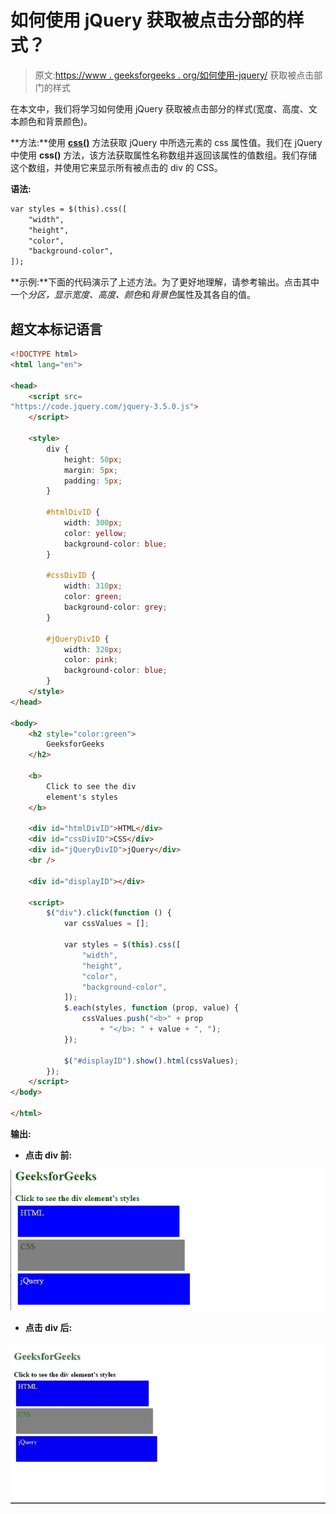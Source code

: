 # 如何使用 jQuery 获取被点击分部的样式？

> 原文:[https://www . geeksforgeeks . org/如何使用-jquery/](https://www.geeksforgeeks.org/how-to-get-styles-of-a-clicked-division-using-jquery/) 获取被点击部门的样式

在本文中，我们将学习如何使用 jQuery 获取被点击部分的样式(宽度、高度、文本颜色和背景颜色)。

**方法:**使用 [**css()**](https://www.geeksforgeeks.org/jquery-css-method/) 方法获取 jQuery 中所选元素的 css 属性值。我们在 jQuery 中使用 **css()** 方法，该方法获取属性名称数组并返回该属性的值数组。我们存储这个数组，并使用它来显示所有被点击的 div 的 CSS。

**语法:**

```html
var styles = $(this).css([
    "width",
    "height",
    "color",
    "background-color",
]);
```

**示例:**下面的代码演示了上述方法。为了更好地理解，请参考输出。点击其中一个*分区，*显示*宽度、高度、颜色*和*背景色*属性及其各自的值。

## 超文本标记语言

```html
<!DOCTYPE html>
<html lang="en">

<head>
    <script src=
"https://code.jquery.com/jquery-3.5.0.js">
    </script>

    <style>
        div {
            height: 50px;
            margin: 5px;
            padding: 5px;
        }

        #htmlDivID {
            width: 300px;
            color: yellow;
            background-color: blue;
        }

        #cssDivID {
            width: 310px;
            color: green;
            background-color: grey;
        }

        #jQueryDivID {
            width: 320px;
            color: pink;
            background-color: blue;
        }
    </style>
</head>

<body>
    <h2 style="color:green">
        GeeksforGeeks
    </h2>

    <b>
        Click to see the div
        element's styles
    </b>

    <div id="htmlDivID">HTML</div>
    <div id="cssDivID">CSS</div>
    <div id="jQueryDivID">jQuery</div>
    <br />

    <div id="displayID"></div>

    <script>
        $("div").click(function () {
            var cssValues = [];

            var styles = $(this).css([
                "width",
                "height",
                "color",
                "background-color",
            ]);
            $.each(styles, function (prop, value) {
                cssValues.push("<b>" + prop 
                    + "</b>: " + value + ", ");
            });

            $("#displayID").show().html(cssValues);
        });
    </script>
</body>

</html>
```

**输出:**

*   **点击 div 前:**

![](img/a99bb3fe513bb54fa03cd9c3031fabf9.png)

*   **点击 div 后:**

![](img/ae68d1c2ceb14ce942a89b0e50a54d4c.png)
